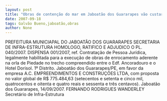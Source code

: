 ```yaml
---
layout: post
title: "Obras de contenção do mar em Jaboatão dos Guararapes vão custar quase R$ 800 mil"
date: 2007-09-18
tags: Galvão Bueno,jaboatão,obras
author: None
---
```

PREFEITURA MUNICIAPAL DO JABOAT&Atilde;O DOS GUARARAPES
SECRETARIA DE INFRA-ESTRUTURA
HOMOLOGO, RATIFICO E ADJUDICO O PL. 040/2007. DISPENSA 001/2007, ref. Contrata&ccedil;&atilde;o de Pessoa Jur&iacute;dica, legalmente habilitada para a execu&ccedil;&atilde;o de obras de enrocamento aderente na orla de Piedade no trecho compreendido entre o Edf. Ancoradouro e o Hotel Dorisol. 1&ordm; Distrito. Jaboat&atilde;o dos Guararapes/PE, em favor da empresa A.C. EMPREENDIMENTOS E CONSTRU&Ccedil;&Otilde;ES LTDA, com proposta no valor global de R$ 775.484,63 (setecentos e setenta e cinco mil, quatrocentos e oitenta e quatro reais e sessenta e tr&ecirc;s centavos). Jaboat&atilde;o dos Guararapes, 14/09/2007. 
FERNANDO RODRIGUES WANDERLEY
Secret&aacute;rio de Infra-Estrutura
 